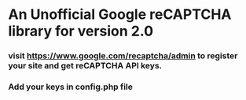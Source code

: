 # An Unofficial Google reCAPTCHA library for version 2.0
### visit https://www.google.com/recaptcha/admin to register your site and get reCAPTCHA API keys.
### Add your keys in config.php file



   
